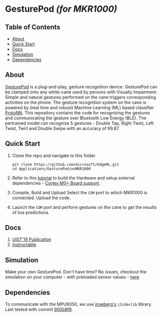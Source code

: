 GesturePod *(for MKR1000)*
=========================

## Table of Contents

- [About](#about)
- [Quick Start](#quick-start)
- [Docs](#docs)
- [Simulation](#simulation)
- [Dependencies](#dependencies)

## About

[GesturePod](https://1drv.ms/u/s!AjDloPaG_l0Et7Ikid1voOVFuI116Q) is a plug-and-play, gesture recognition device. GesturePod can be clamped onto any white-cane used by persons with Visually Impairment. Simple and natural gestures performed on the cane triggers corresponding activities on the phone. The gesture recognition system on the cane is powered by (real time and robust) Machine Learning (ML) based classifier [ProtoNN](https://github.com/Microsoft/EdgeML/blob/master/docs/publications/ProtoNN.pdf). This repository contains the code for recognizing the gestures and communicating the gesture over Bluetooth Low Energy (BLE). The pertrained model can recognize 5 gestures - Double Tap, Right Twist, Left Twist, Twirl and Double Swipe with an accuracy of 99.87.


## Quick Start

1. Clone the repo and navigate to this folder
	```
	git clone https://github.com/microsoft/EdgeML.git
	cd Applications/GesturePod/onMKR1000
	```
2. Refer to this [tutorial](https://microsoft.github.io/EdgeML/Projects/GesturePod/instructable.html) to build the Hardware and setup external dependencies - [Cortex M0+ Board support](https://www.hackster.io/charifmahmoudi/arduino-mkr1000-getting-started-08bb4a).
		
3. Compile, Build and Upload
	Select the ```COM``` port to which MKR1000 is connected.
	Upload the code.

4. Launch the ```COM``` port and perform gestures on the cane to get the results of live predictions.

## Docs
1. [UIST'19 Publication](https://github.com/microsoft/EdgeML/blob/master/docs/publications/GesturePod-UIST19.pdf)
2. [Instructable](https://microsoft.github.io/EdgeML/Projects/GesturePod/instructable.html)

## Simulation
Make your own GesturePod. Don't have time? No issues, checkout the simulation on your computer - with preloaded sensor values - [here](https://github.com/microsoft/EdgeML/tree/master/Applications/GesturePod/onComputer) 

## Dependencies
To communicate with the MPU6050, we use [jrowberg's](https://github.com/jrowberg/i2cdevlib) ```i2cdevlib``` library.  Last tested with commit [900b8f9](https://github.com/jrowberg/i2cdevlib/tree/900b8f959e9fa5c3126e0301f8a61d45a4ea99cc).
